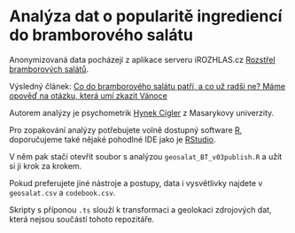 # Analýza dat o popularitě ingrediencí do bramborového salátu

Anonymizovaná data pocházejí z aplikace serveru iROZHLAS.cz [Rozstřel bramborových salátů](https://data.irozhlas.cz/salat-or-not/).

Výsledný článek: [Co do bramborového salátu patří, a co už radši ne? Máme opověď na otázku, která umí zkazit Vánoce](https://www.irozhlas.cz/node/8894604)

Autorem analýzy je psychometrik [Hynek Cígler](https://github.com/hynekcigler) z Masarykovy univerzity.

Pro zopakování analýzy potřebujete volně dostupný software [R](https://www.r-project.org/), doporučujeme také nějaké pohodlné IDE jako je [RStudio](https://www.rstudio.com/).

V něm pak stačí otevřít soubor s analýzou `geosalat_BT_v03publish.R` a užít si ji krok za krokem.

Pokud preferujete jiné nástroje a postupy, data i vysvětlivky najdete v `geosalat.csv` a `codebook.csv`.

Skripty s příponou `.ts` slouží k transformaci a geolokaci zdrojových dat, která nejsou součástí tohoto repozitáře.